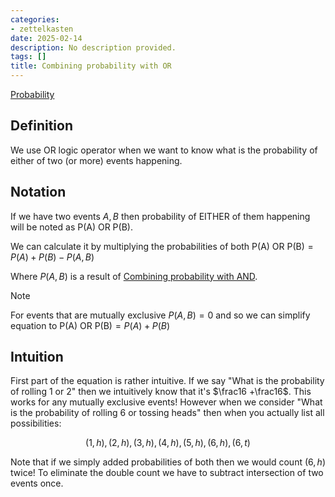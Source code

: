 ```yaml
---
categories:
- zettelkasten
date: 2025-02-14
description: No description provided.
tags: []
title: Combining probability with OR
---
```


[Probability](Probability.md)

## Definition

We use OR logic operator when we want to know what is the probability of either of two (or more) events happening.

## Notation

If we have two events $A,B$ then probability of EITHER of them happening will be noted as $\text{P(A) OR P(B)}$.

We can calculate it by multiplying the probabilities of both $\text{P(A) OR P(B)} = P(A) + P(B) - P(A,B)$

Where $P(A,B)$ is a result of [Combining probability with AND](Combining%20probability%20with%20AND.md).

> [!Note] 
> For events that are mutually exclusive $P(A,B) = 0$ and so we can simplify equation to $\text{P(A) OR P(B)} = P(A) + P(B)$

## Intuition

First part of the equation is rather intuitive. If we say "What is the probability of rolling 1 or 2" then we intuitively know that it's $\frac16 +\frac16$. This works for any mutually exclusive events! However when we consider "What is the probability of rolling 6 or tossing heads" then when you actually list all possibilities:

$${(1,h),(2,h),(3,h),(4,h),(5,h),(6,h), (6,t)}$$

Note that if we simply added probabilities of both then we would count $(6,h)$ twice! To eliminate the double count we have to subtract intersection of two events once.
